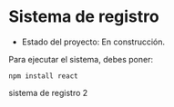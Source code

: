  <h1> Sistema de registro</h1>

 - Estado del proyecto: En construcción.

Para ejecutar el sistema, debes poner:

```npm install react```

sistema de registro 2
